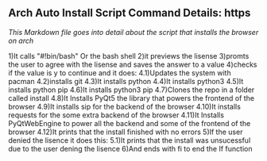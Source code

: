 ## Arch Auto Install Script Command Details: https

*This Markdown file goes into detail about the script that installs the browser on arch*

1)It calls "#!bin/bash" Or the bash shell
2)it previews the lisense
3)promts the user to agree with the lisense and saves the answer to a value
4)checks if the value is y to continue and it does:
   4.1)Updates the system with pacman
   4.2)installs git
   4.3)It installs python
   4.4)It installs python3
   4.5)It installs python pip
   4.6)It installs python3 pip
   4.7)Clones the repo in a folder called install
   4.8)It Installs PyQt5 the library that powers the frontend of the browser
   4.9)It installs sip for the backend of the browser
   4.10)It installs requests for the some extra backend of the browser
   4.11)It Installs PyQtWebEngine to power all the backend and some of the frontend of the browser
   4.12)It prints that the install finished with no errors
5)If the user denied the lisence it does this:
   5.1)It prints that the install was unsucessful due to the user dening the lisence
6)And ends with fi to end the If function
